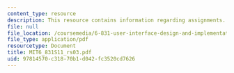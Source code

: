 ```yaml
---
content_type: resource
description: This resource contains information regarding assignments.
file: null
file_location: /coursemedia/6-831-user-interface-design-and-implementation-spring-2011/97814570c31870b1d042fc3520cd7626_MIT6_831S11_rs03.pdf
file_type: application/pdf
resourcetype: Document
title: MIT6_831S11_rs03.pdf
uid: 97814570-c318-70b1-d042-fc3520cd7626
---
```

